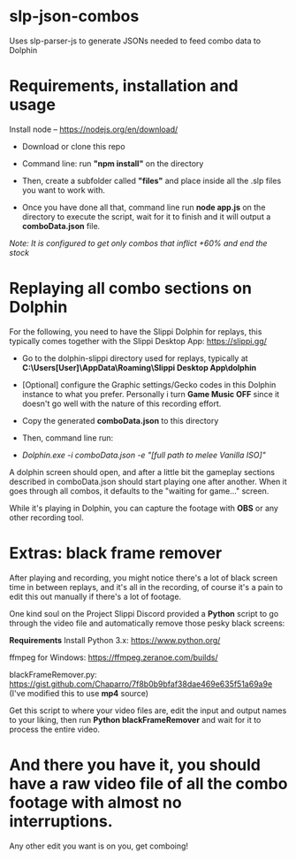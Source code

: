 # slp-json-combos
Uses slp-parser-js to generate JSONs needed to feed combo data to Dolphin


# Requirements, installation and usage

Install node – https://nodejs.org/en/download/

- Download or clone this repo
- Command line: run **"npm install"** on the directory

- Then, create a subfolder called **"files"** and place inside all the .slp files you want to work with.

- Once you have done all that, command line run **node app.js** on the directory to execute the script, wait for it to finish and it will output a **comboData.json** file.

_Note: It is configured to get only combos that inflict +60% and end the stock_


# Replaying all combo sections on Dolphin

For the following, you need to have the Slippi Dolphin for replays, this typically comes together with the Slippi Desktop App: 
https://slippi.gg/

- Go to the dolphin-slippi directory used for replays, typically at **C:\Users\[User]\AppData\Roaming\Slippi Desktop App\dolphin**
- [Optional] configure the Graphic settings/Gecko codes in this Dolphin instance to what you prefer. Personally i turn **Game Music OFF** since it doesn't go well with the nature of this recording effort. 

- Copy the generated **comboData.json** to this directory
- Then, command line run:

- _Dolphin.exe -i comboData.json -e "[full path to melee Vanilla ISO]"_

A dolphin screen should open, and after a little bit the gameplay sections described in comboData.json should start playing one after another. When it goes through all combos, it defaults to the "waiting for game..." screen.

While it's playing in Dolphin, you can capture the footage with **OBS** or any other recording tool.


# Extras: black frame remover

After playing and recording, you might notice there's a lot of black screen time in between replays, and it's all in the recording, of course it's a pain to edit this out manually if there's a lot of footage. 

One kind soul on the Project Slippi Discord provided a **Python** script to go through the video file and automatically remove those pesky black screens:

**Requirements**
Install Python 3.x: https://www.python.org/

ffmpeg for Windows: https://ffmpeg.zeranoe.com/builds/

blackFrameRemover.py:
https://gist.github.com/Chaparro/7f8b0b9bfaf38dae469e635f51a69a9e
(I've modified this to use **mp4** source)

Get this script to where your video files are, edit the input and output names to your liking, then run **Python blackFrameRemover** and wait for it to process the entire video. 



# And there you have it, you should have a raw video file of all the combo footage with almost no interruptions. 
Any other edit you want is on you, get comboing! 
